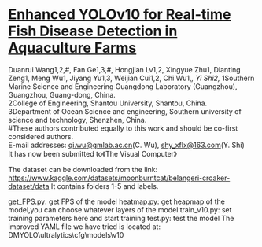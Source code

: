 # [Enhanced YOLOv10 for Real-time Fish Disease Detection in Aquaculture Farms]()


Duanrui Wang1,2,#, Fan Ge1,3,#, Hongjian Lv1,2, Xingyue Zhu1, Dianting Zeng1, Meng Wu1, Jiyang Yu1,3, Weijian Cui1,2, Chi Wu1,*, Yi Shi2,*
1Southern Marine Science and Engineering Guangdong Laboratory (Guangzhou), Guangzhou, Guang-dong, China.  
2College of Engineering, Shantou University, Shantou, China.  
3Department of Ocean Science and engineering, Southern university of science and   technology, Shenzhen, China.  
#These authors contributed equally to this work and should be co-first considered authors.  
E-mail addresses: qi.wu@gmlab.ac.cn(C. Wu), shy_xflx@163.com(Y. Shi)  
It has now been submitted to《The Visual Computer》  

The dataset can be downloaded from the link: https://www.kaggle.com/datasets/moonburntcat/belangeri-croaker-dataset/data
It contains folders 1-5 and labels.

get_FPS.py: get FPS of the model
heatmap.py: get heapmap of the model,you can choose whatever layers of the model
train_v10.py: set training parameters here and start training
test.py: test the model
The improved YAML file we have tried is located at: DMYOLO\ultralytics\cfg\models\v10
